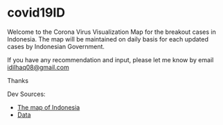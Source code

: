 # covid19ID

Welcome to the Corona Virus Visualization Map for the breakout cases in Indonesia. The map will be maintained on daily basis for each updated cases by Indonesian Government.

If you have any recommendation and input, please let me know by email idilhaq08@gmail.com

Thanks

Dev Sources:
* [The map of Indonesia](https://jsfiddle.net/gh/get/library/pure/highslide-software/highcharts.com/tree/master/samples/mapdata/countries/id/id-all)
* [Data](https://infeksiemerging.kemkes.go.id/)
